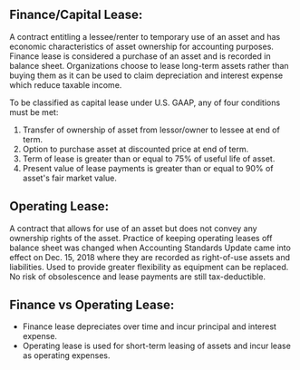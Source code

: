 ## Finance/Capital Lease:
A contract entitling a lessee/renter to temporary use of an asset and has economic characteristics of asset ownership for accounting purposes. Finance lease is considered a purchase of an asset and is recorded in balance sheet. Organizations choose to lease long-term assets rather than buying them as it can be used to claim depreciation and interest expense which reduce taxable income. 

To be classified as capital lease under U.S. GAAP, any of four conditions must be met:
1) Transfer of ownership of asset from lessor/owner to lessee at end of term.
2) Option to purchase asset at discounted price at end of term.
3) Term of lease is greater than or equal to 75% of useful life of asset.
4) Present value of lease payments is greater than or equal to 90% of asset's fair market value. 

## Operating Lease:
A contract that allows for use of an asset but does not convey any ownership rights of the asset. Practice of keeping operating leases off balance sheet was changed when Accounting Standards Update came into effect on Dec. 15, 2018 where they are recorded as right-of-use assets and liabilities. Used to provide greater flexibility as equipment can be replaced. No risk of obsolescence and lease payments are still tax-deductible. 

## Finance vs Operating Lease:
- Finance lease depreciates over time and incur principal and interest expense.
- Operating lease is used for short-term leasing of assets and incur lease as operating expenses.
